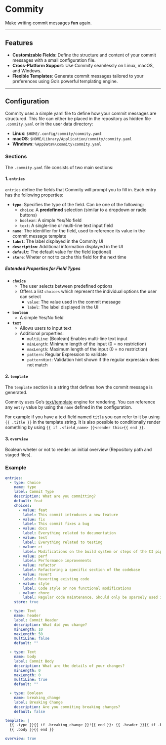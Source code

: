 # Commity

Make writing commit messages **fun** again.

---

## Features

- **Customizable Fields**: Define the structure and content of your commit messages with a small configuration file.
- **Cross-Platform Support**: Use Commity seamlessly on Linux, macOS, and Windows.
- **Flexible Templates**: Generate commit messages tailored to your preferences using Go’s powerful templating engine.

---

## Configuration

Commity uses a simple yaml file to define how your commit messages are structured. This file can either be placed in the repository as hidden file `.commity.yaml` or in the user data directory:

- **Linux**: `$HOME/.config/commity/commity.yaml`
- **macOS**: `$HOME/Library/Application/commity/commity.yaml`
- **Windows**: `%AppData%\commity\commity.yaml`

### Sections

The `.commity.yaml` file consists of two main sections:

#### 1. `entries`

`entries` define the fields that Commity will prompt you to fill in. Each entry has the following properties:

- **`type`**: Specifies the type of the field. Can be one of the following:
  - `choice`: A **predefined** selection (similar to a dropdown or radio buttons)
  - `boolean`: A simple Yes/No field
  - `text`: A single-line or multi-line text input field
- **`name`**: The identifier for the field, used to reference its value in the commit message template
- **`label`**: The label displayed in the Commity UI
- **`description`**: Additional information displayed in the UI
- **`default`**: The default value for the field (optional)
- **`store`**: Wheter or not to cache this field for the next time

##### Extended Properties for Field Types

- **`choice`**
  - The user selects between predefined options
  - Offers a list `choices` which represent the individual options the user can select
    - `value`: The value used in the commit message
    - `label`: The label displayed in the UI
- **`boolean`**
  - A simple Yes/No field
- **`text`**
  - Allows users to input text
  - Additional properties:
    - `multiLine`: (Boolean) Enables multi-line text input
    - `minLength`: Minimum length of the input (0 = no restriction)
    - `maxLength`: Maximum length of the input (0 = no restriction)
    - `pattern`: Regular Expression to validate
    - `patternHint`: Validation hint shown if the regular expression does not match

#### 2. `template`

The `template` section is a string that defines how the commit message is generated.

Commity uses Go’s [text/template](https://pkg.go.dev/text/template) engine for rendering. You can reference any `entry` value by using the `name` defined in the configuration.

For example if you have a text field named `title` you can refer to it by using `{{ .title }}` in the template string. It is also possible to conditionally render something by using `{{ if .<field_name> }}<render this>{{ end }}`.

#### 3. `overview`

Boolean wheter or not to render an initial overview (Repository path and staged files).

### Example

```yaml
entries:
  - type: Choice
    name: type
    label: Commit Type
    description: What are you committing?
    default: feat
    choices:
      - value: feat
        label: This commit introduces a new feature
      - value: fix
        label: This commit fixes a bug
      - value: docs
        label: Everything related to documentation
      - value: test
        label: Everything related to testing
      - value: ci
        label: Modifications on the build system or steps of the CI pipeline
      - value: perf
        label: Performance improvements
      - value: refactor
        label: Refactoring a specific section of the codebase
      - value: revert
        label: Reverting existing code
      - value: style
        label: Code style or non functional modifications
      - value: chore
        label: Regular code maintenance. Should only be sparsely used if nothing else applied
    store: true

  - type: Text
    name: header
    label: Commit Header
    description: What did you change?
    minLength: 10
    maxLength: 50
    multiLine: false
    default: ""

  - type: Text
    name: body
    label: Commit Body
    description: What are the details of your changes?
    minLength: 0
    maxLength: 0
    multiLine: true
    default: ""

  - type: Boolean
    name: breaking_change
    label: Breaking Change
    description: Are you commiting breaking changes?
    default: false

template: |
  {{ .type }}{{ if .breaking_change }}!{{ end }}: {{ .header }}{{ if .body }}
  {{ .body }}{{ end }}

overview: true
```
